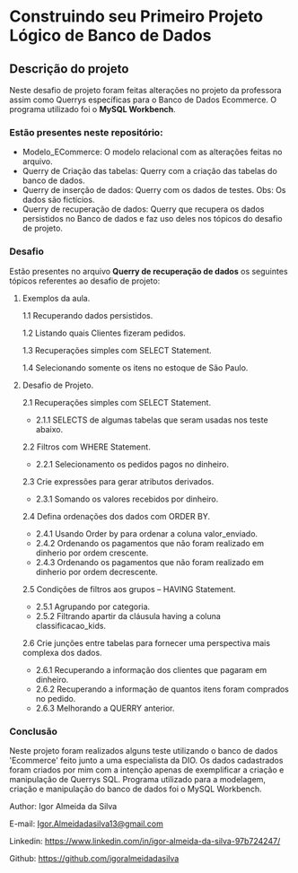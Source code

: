 
# Construindo seu Primeiro Projeto Lógico de Banco de Dados

## Descrição do projeto
Neste desafio de projeto foram feitas alterações no projeto da professora assim como Querrys específicas para o Banco de Dados Ecommerce.
O programa utilizado foi o **MySQL Workbench**.

### Estão presentes neste repositório:
* Modelo_ECommerce: O modelo relacional com as alterações feitas no arquivo.
* Querry de Criação das tabelas: Querry com a criação das tabelas do banco de dados.
* Querry de inserção de dados: Querry com os dados de testes. Obs: Os dados são fictícios. 
* Querry de recuperação de dados: Querry que recupera os dados persistidos no Banco de dados e faz uso deles nos tópicos do desafio de projeto.

### Desafio
Estão presentes no arquivo **Querry de recuperação de dados** os seguintes tópicos referentes ao desafio de projeto:
1. Exemplos da aula.

    1.1 Recuperando dados persistidos.

    1.2 Listando quais Clientes fizeram pedidos.

    1.3 Recuperações simples com SELECT Statement.

    1.4 Selecionando somente os itens no estoque de São Paulo.

2. Desafio de Projeto.

    2.1 Recuperações simples com SELECT Statement. 
    - 2.1.1 SELECTS de algumas tabelas que seram usadas nos teste abaixo.

    2.2 Filtros com WHERE Statement.
    - 2.2.1 Selecionamento os pedidos pagos no dinheiro.

    2.3 Crie expressões para gerar atributos derivados.
    - 2.3.1 Somando os valores recebidos por dinheiro.

    2.4 Defina ordenações dos dados com ORDER BY.
    - 2.4.1 Usando Order by para ordenar a coluna valor_enviado.
    - 2.4.2 Ordenando os pagamentos que não foram realizado em dinherio por ordem crescente.
    - 2.4.3 Ordenando os pagamentos que não foram realizado em dinherio por ordem decrescente.

    2.5 Condições de filtros aos grupos – HAVING Statement.
    - 2.5.1 Agrupando por categoria.
    - 2.5.2 Filtrando apartir da cláusula having a coluna classificacao_kids.

    2.6 Crie junções entre tabelas para fornecer uma perspectiva mais complexa dos dados.
    - 2.6.1 Recuperando a informação dos clientes que pagaram em dinheiro.
    - 2.6.2 Recuperando a informação de quantos itens foram comprados no pedido.
    - 2.6.3 Melhorando a QUERRY anterior.

### Conclusão
Neste projeto foram realizados alguns teste utilizando o banco de dados 'Ecommerce' feito junto a uma especialista da DIO. Os dados cadastrados foram criados por mim com a intenção apenas de exemplificar a criação e manipulação de Querrys SQL. Programa utilizado para a modelagem, criação e manipulação do banco de dados foi o MySQL Workbench.

Author: Igor Almeida da Silva

E-mail: Igor.Almeidadasilva13@gmail.com

Linkedin: https://www.linkedin.com/in/igor-almeida-da-silva-97b724247/

Github: https://github.com/igoralmeidadasilva







